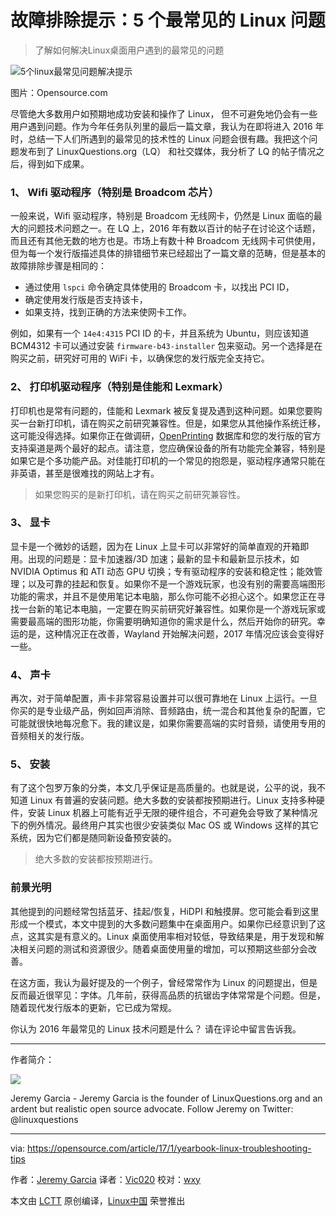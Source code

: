 故障排除提示：5 个最常见的 Linux 问题
============================================================

> 了解如何解决Linux桌面用户遇到的最常见的问题

 ![5个linux最常见问题解决提示](https://opensource.com/sites/default/files/styles/image-full-size/public/images/law/rh_003601_05_mech_osyearbook2016_containers_cc.png?itok=0ZEfXLEE "Troubleshooting tips for the 5 most common Linux issues") 
 
图片：Opensource.com

尽管绝大多数用户如预期地成功安装和操作了 Linux， 但不可避免地仍会有一些用户遇到问题。作为今年任务队列里的最后一篇文章，我认为在即将进入 2016 年时，总结一下人们所遇到的最常见的技术性的 Linux 问题会很有趣。我把这个问题发布到了 LinuxQuestions.org（LQ） 和社交媒体，我分析了 LQ 的帖子情况之后，得到如下成果。

### 1、 Wifi 驱动程序（特别是 Broadcom 芯片）

一般来说，Wifi 驱动程序，特别是 Broadcom 无线网卡，仍然是 Linux 面临的最大的问题技术问题之一。在 LQ 上，2016 年有数以百计的帖子在讨论这个话题，而且还有其他无数的地方也是。市场上有数十种 Broadcom 无线网卡可供使用，但为每一个发行版描述具体的排错细节来已经超出了一篇文章的范畴，但是基本的故障排除步骤是相同的：

* 通过使用 `lspci` 命令确定具体使用的 Broadcom 卡，以找出 PCI ID，
* 确定使用发行版是否支持该卡，
* 如果支持，找到正确的方法来使网卡工作。

例如，如果有一个 `14e4:4315` PCI ID 的卡，并且系统为 Ubuntu，则应该知道 BCM4312 卡可以通过安装 `firmware-b43-installer` 包来驱动。另一个选择是在购买之前，研究好可用的 WiFi 卡，以确保您的发行版完全支持它。

### 2、 打印机驱动程序（特别是佳能和 Lexmark）

打印机也是常有问题的，佳能和 Lexmark 被反复提及遇到这种问题。如果您要购买一台新打印机，请在购买之前研究兼容性。但是，如果您从其他操作系统迁移，这可能没得选择。如果你正在做调研，[OpenPrinting][1] 数据库和您的发行版的官方支持渠道是两个最好的起点。请注意，您应确保设备的所有功能完全兼容，特别是如果它是个多功能产品。对佳能打印机的一个常见的抱怨是，驱动程序通常只能在非英语，甚至是很难找的网站上才有。

> 如果您购买的是新打印机，请在购买之前研究兼容性。

### 3、 显卡

显卡是一个微妙的话题，因为在 Linux 上显卡可以非常好的简单直观的开箱即用。出现的问题是：显卡加速器/3D 加速；最新的显卡和最新显示技术，如 NVIDIA Optimus 和 ATI 动态 GPU 切换；专有驱动程序的安装和稳定性；能效管理；以及可靠的挂起和恢复。如果你不是一个游戏玩家，也没有别的需要高端图形功能的需求，并且不是使用笔记本电脑，那么你可能不必担心这个。如果您正在寻找一台新的笔记本电脑，一定要在购买前研究好兼容性。如果你是一个游戏玩家或需要最高端的图形功能，你需要明确知道你的需求是什么，然后开始你的研究。幸运的是，这种情况正在改善，Wayland 开始解决问题，2017 年情况应该会变得好一些。

### 4、 声卡

再次，对于简单配置，声卡非常容易设置并可以很可靠地在 Linux 上运行。一旦你买的是专业级产品，例如回声消除、音频路由，统一混合和其他复杂的配置，它可能就很快地每况愈下。我的建议是，如果你需要高端的实时音频，请使用专用的音频相关的发行版。

### 5、 安装

有了这个包罗万象的分类，本文几乎保证是高质量的。也就是说，公平的说，我不知道 Linux 有普遍的安装问题。绝大多数的安装都按预期进行。Linux 支持多种硬件，安装 Linux 机器上可能有近乎无限的硬件组合，不可避免会导致了某种情况下的例外情况。最终用户其实也很少安装类似 Mac OS 或 Windows 这样的其它系统，因为它们都是随同新设备预安装的。

> 绝大多数的安装都按预期进行。

### 前景光明

其他提到的问题经常包括蓝牙、挂起/恢复，HiDPI 和触摸屏。您可能会看到这里形成一个模式，本文中提到的大多数问题集中在桌面用户。如果你已经意识到了这点，这其实是有意义的。Linux 桌面使用率相对较低，导致结果是，用于发现和解决相关问题的测试和资源很少。随着桌面使用量的增加，可以预期这些部分会改善。

在这方面，我认为最好提及的一个例子，曾经常常作为 Linux 的问题提出，但是反而最近很罕见：字体。几年前，获得高品质的抗锯齿字体常常是个问题。但是，随着现代发行版本的更新，它已成为常规。

你认为 2016 年最常见的 Linux 技术问题是什么？ 请在评论中留言告诉我。

--------------------------------------------------------------------------------

作者简介：

![](https://opensource.com/sites/default/files/styles/profile_pictures/public/pictures/jeremy-garcia.jpg?itok=kqOMWJIg)

Jeremy Garcia - Jeremy Garcia is the founder of LinuxQuestions.org  and an ardent but realistic open source advocate. Follow Jeremy on Twitter: @linuxquestions

--------------------------------------------------------------------------------

via: https://opensource.com/article/17/1/yearbook-linux-troubleshooting-tips

作者：[Jeremy Garcia][a]
译者：[Vic020](http://vicyu.net)
校对：[wxy](https://github.com/wxy)

本文由 [LCTT](https://github.com/LCTT/TranslateProject) 原创编译，[Linux中国](https://linux.cn/) 荣誉推出

[a]:https://opensource.com/users/jeremy-garcia
[1]:http://www.openprinting.org/printers

